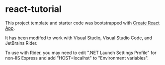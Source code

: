 # react-tutorial

This project template and starter code was bootstrapped with [Create React App](https://github.com/facebookincubator/create-react-app).

It has been modifed to work with Visual Studio, Visual Studio Code, and JetBrains Rider.

To use with Rider, you may need to edit ".NET Launch Settings Profile" for non-IIS Express and add "HOST=localhst" to "Environment variables".
